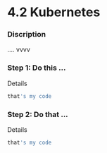 # 4.2 Kubernetes

### Discription

.... vvvv

### Step 1: Do this ...

Details

```sh
that's my code
```

### Step 2: Do that ...

Details

```sh
that's my code
```